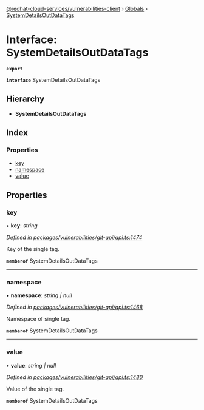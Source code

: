 [@redhat-cloud-services/vulnerabilities-client](../README.md) › [Globals](../globals.md) › [SystemDetailsOutDataTags](systemdetailsoutdatatags.md)

# Interface: SystemDetailsOutDataTags

**`export`** 

**`interface`** SystemDetailsOutDataTags

## Hierarchy

* **SystemDetailsOutDataTags**

## Index

### Properties

* [key](systemdetailsoutdatatags.md#key)
* [namespace](systemdetailsoutdatatags.md#namespace)
* [value](systemdetailsoutdatatags.md#value)

## Properties

###  key

• **key**: *string*

*Defined in [packages/vulnerabilities/git-api/api.ts:1474](https://github.com/RedHatInsights/javascript-clients/blob/master/packages/vulnerabilities/git-api/api.ts#L1474)*

Key of the single tag.

**`memberof`** SystemDetailsOutDataTags

___

###  namespace

• **namespace**: *string | null*

*Defined in [packages/vulnerabilities/git-api/api.ts:1468](https://github.com/RedHatInsights/javascript-clients/blob/master/packages/vulnerabilities/git-api/api.ts#L1468)*

Namespace of single tag.

**`memberof`** SystemDetailsOutDataTags

___

###  value

• **value**: *string | null*

*Defined in [packages/vulnerabilities/git-api/api.ts:1480](https://github.com/RedHatInsights/javascript-clients/blob/master/packages/vulnerabilities/git-api/api.ts#L1480)*

Value of the single tag.

**`memberof`** SystemDetailsOutDataTags
